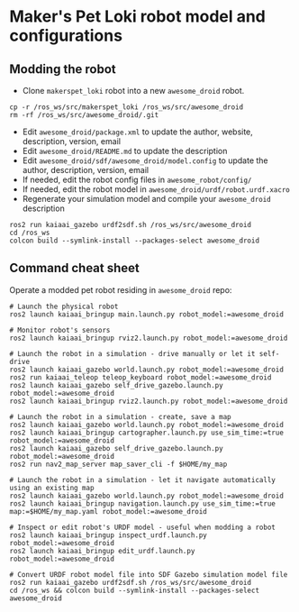 # Maker's Pet Loki robot model and configurations

## Modding the robot
- Clone `makerspet_loki` robot into a new `awesome_droid` robot.
```
cp -r /ros_ws/src/makerspet_loki /ros_ws/src/awesome_droid
rm -rf /ros_ws/src/awesome_droid/.git
```
- Edit `awesome_droid/package.xml` to update the author, website, description, version, email
- Edit `awesome_droid/README.md` to update the description
- Edit `awesome_droid/sdf/awesome_droid/model.config` to update the author, description, version, email
- If needed, edit the robot config files in `awesome_robot/config/`
- If needed, edit the robot model in `awesome_droid/urdf/robot.urdf.xacro`
- Regenerate your simulation model and compile your `awesome_droid` description
```
ros2 run kaiaai_gazebo urdf2sdf.sh /ros_ws/src/awesome_droid
cd /ros_ws
colcon build --symlink-install --packages-select awesome_droid
```

## Command cheat sheet

Operate a modded pet robot residing in `awesome_droid` repo:

```
# Launch the physical robot
ros2 launch kaiaai_bringup main.launch.py robot_model:=awesome_droid

# Monitor robot's sensors
ros2 launch kaiaai_bringup rviz2.launch.py robot_model:=awesome_droid

# Launch the robot in a simulation - drive manually or let it self-drive
ros2 launch kaiaai_gazebo world.launch.py robot_model:=awesome_droid
ros2 run kaiaai_teleop teleop_keyboard robot_model:=awesome_droid
ros2 launch kaiaai_gazebo self_drive_gazebo.launch.py robot_model:=awesome_droid
ros2 launch kaiaai_bringup rviz2.launch.py robot_model:=awesome_droid

# Launch the robot in a simulation - create, save a map
ros2 launch kaiaai_gazebo world.launch.py robot_model:=awesome_droid
ros2 launch kaiaai_bringup cartographer.launch.py use_sim_time:=true robot_model:=awesome_droid
ros2 launch kaiaai_gazebo self_drive_gazebo.launch.py robot_model:=awesome_droid
ros2 run nav2_map_server map_saver_cli -f $HOME/my_map

# Launch the robot in a simulation - let it navigate automatically using an existing map
ros2 launch kaiaai_gazebo world.launch.py robot_model:=awesome_droid
ros2 launch kaiaai_bringup navigation.launch.py use_sim_time:=true map:=$HOME/my_map.yaml robot_model:=awesome_droid

# Inspect or edit robot's URDF model - useful when modding a robot
ros2 launch kaiaai_bringup inspect_urdf.launch.py robot_model:=awesome_droid
ros2 launch kaiaai_bringup edit_urdf.launch.py robot_model:=awesome_droid

# Convert URDF robot model file into SDF Gazebo simulation model file
ros2 run kaiaai_gazebo urdf2sdf.sh /ros_ws/src/awesome_droid
cd /ros_ws && colcon build --symlink-install --packages-select awesome_droid
```
